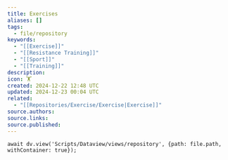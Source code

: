 ```yaml
---
title: Exercises
aliases: []
tags:
  - file/repository
keywords:
  - "[[Exercise]]"
  - "[[Resistance Training]]"
  - "[[Sport]]"
  - "[[Training]]"
description: 
icon: 🏋
created: 2024-12-22 12:48 UTC
updated: 2024-12-23 00:04 UTC
related:
  - "[[Repositories/Exercise/Exercise|Exercise]]"
source.authors: 
source.links: 
source.published: 
---
```


```dataviewjs
await dv.view('Scripts/Dataview/views/repository', {path: file.path, withContainer: true});
```
